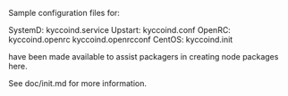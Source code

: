 Sample configuration files for:

SystemD: kyccoind.service
Upstart: kyccoind.conf
OpenRC:  kyccoind.openrc
         kyccoind.openrcconf
CentOS:  kyccoind.init

have been made available to assist packagers in creating node packages here.

See doc/init.md for more information.
